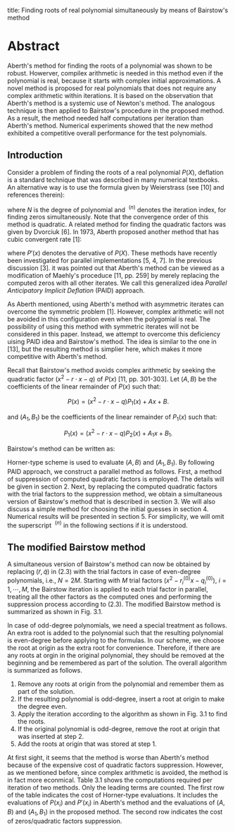 title: Finding roots of real polynomial simultaneously by means of Bairstow's method

# Abstract

Aberth's method for finding the roots of a polynomial was shown to be robust. Howerver, compilex arithmetic is needed in this method even if the polynomial is real, because it starts with complex initial approximations. A novel method is proposed for real polynomials that does not require any complex arithmetic within iterations. It is based on the observation that Aberth's method is a systemic use of Newton's method. The analogous technique is then applied to Bairstow's procedure in the proposed method. As a result, the method needed half computations per iteration than Aberth's method. Numerical experiments showed that the new method exhibited a competitive overall performance for the test polynomials.

## Introduction

Consider a problem of finding the roots of a real polynomial $P(X)$, deflation is a standard technique that was described in many numerical textbooks. An alternative way is to use the formula given by Weierstrass (see [10] and references therein):

where $N$ is the degree of polynomial and $\ ^{(n)}$ denotes the iteration index, for finding zeros simultaneously. Note that the convergence order of this method is quadratic. A related method for finding the quadratic factors was given by Dvorciuk [6]. In 1973, Aberth proposed another method that has cubic convergent rate [1]:

where $P'(x)$ denotes the dervative of $P(X)$. These methods have recently been investigated for parallel implementations [5, 4, 7]. In the previous discussion [3]. it was pointed out that Aberth's method can be viewed as a modification of Maehly's proceduce [11, pp. 259] by merely replacing the computed zeros with all other iterates. We call this generalized idea *Parallel Anticipatory Implicit Deflation* (PAID) approach.

As Aberth mentioned, using Aberth's method with asymmetric iterates can overcome the symmetric problem [1]. However, complex arithmetic will not be avoided in this configuration even when the polygomial is real. The possibility of using this method with symmetric iterates will not be considered in this paper. Instead, we attempt to overcome this deficiency uising PAID idea and Bairstow's method. The idea is similar to the one in [13], but the resulting method is simplier here, which makes it more competitive with Aberth's method.

Recall that Bairstow's method avoids complex arithmetic by seeking the quadratic factor $(x^2 - r\cdot x - q)$ of $P(x)$ [11, pp. 301-303]. Let $(A, B)$ be the coefficients of the linear remainder of $P(x)$ such that:

$$P(x) = (x^2 - r\cdot x - q) P_1(x) + A x + B.$$

and $(A_1, B_1)$ be the coefficients of the linear remainder of $P_1(x)$ such that:

$$P_1(x) = (x^2 - r\cdot x - q) P_2(x) + A_1 x + B_1.$$

Bairstow's method can be written as:

Horner-type scheme is used to evaluate $(A, B)$ and $(A_1, B_1)$. By following PAID approach, we construct a parallel method as follows. First, a method of suppression of computed quadratic factors is employed. The details will be given in section 2. Next, by replacing the computed quadratic factors with the trial factors to the suppression method, we obtain a simultaneous version of Bairstow's method that is described in section 3. We will also discuss a simple method for choosing the initial guesses in section 4. Numerical results will be presented in section 5. For simplicity, we will omit the superscript $\ ^{(n)}$ in the following sections if it is understood.

## The modified Bairstow method

A simultaneous version of Bairstow's method can now be obtained by replacing $(\tilde{r}, \tilde{q})$ in (2.3) with the trial factors in case of even-degree polynomials, i.e., $N = 2M$. Starting with $M$ trial factors $(x^2 - r_i^{(0)}x - q_i^{(0)})$, $i = 1,\cdots,M$, the Bairstow iteration is applied to each trial factor in parallel, treating all the other factors as the computed ones and performing the suppression process according to (2.3). The modified Bairstow method is summarized as shown in Fig. 3.1.

In case of odd-degree polynomials, we need a special treatment as follows. An extra root is added to the polynomial such that the resulting polynomial is even-degree before applying to the formulas. In our scheme, we choose the root at origin as the extra root for convenience. Therefore, if there are any roots at orgin in the original polynomial, they should be removed at the beginning and be remembered as part of the solution. The overall algorithm is summarized as follows.

1. Remove any roots at origin from the polynomial and remember them as part of the solution.
2. If the resulting polynomial is odd-degree, insert a root at origin to make the degree even.
3. Apply the iteration according to the algorithm as shown in Fig. 3.1 to find the roots.
4. If the original polynomial is odd-degree, remove the root at origin that was inserted at step 2.
5. Add the roots at origin that was stored at step 1.

At first sight, it seems that the method is worse than Aberth's method because of the expensive cost of quadratic factors suppression. However, as we mentioned before, since complex arithmetic is avoided, the method is in fact more econmical. Table 3.1 shows the computations required per iteration of two methods. Only the leading terms are counted. The first row of the table indicates the cost of Horner-type evaluations. It includes the evaluations of $P(x_i)$ and $P'(x_i)$ in Aberth's method and the evaluations of $(A, B)$ and $(A_1, B_1)$ in the proposed method. The second row indicates the cost of zeros/quadratic factors suppression.

